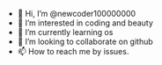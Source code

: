 - 👋 Hi, I’m @newcoder100000000
- 👀 I’m interested in coding and beauty
- 🌱 I’m currently learning os
- 💞️ I’m looking to collaborate on github
- 📫 How to reach me by issues.

<!---
newcoder100000000/newcoder100000000 is a ✨ special ✨ repository because its `README.md` (this file) appears on your GitHub profile.
You can click the Preview link to take a look at your changes.
--->
